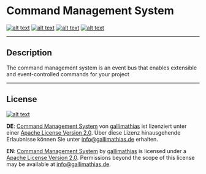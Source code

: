 # Command Management System

[![alt text](https://img.shields.io/badge/master-2.0--alpha3-green.svg?style=flat-square)](https://github.com/Gallimathias/CommandManagementSystem) [![alt text](https://img.shields.io/badge/nuget-2.0--alpha3-green.svg?style=flat-square)](https://www.nuget.org/packages/CommandManagementSystem/) [![alt text](https://img.shields.io/badge/develop-2.0-orange.svg?style=flat-square)](https://github.com/Gallimathias/CommandManagementSystem/tree/develop) [![alt text](https://img.shields.io/badge/license-Apache_License_Version_2.0-lightgrey.svg?style=flat-square)](http://www.apache.org/licenses/)

---

## Description
The command management system is an event bus that enables extensible and event-controlled commands for your project

---

## License

[![alt text](https://img.shields.io/badge/license-Apache-License-Version-2.0-lightgrey.svg?style=flat-square)](http://www.apache.org/licenses/)

__DE__: [Command Management System](https://github.com/Gallimathias/CommandManagementSystem) von [gallimathias](www.gallimathias.de) ist lizenziert unter einer [Apache License Version 2.0](http://www.apache.org/licenses/).
Über diese Lizenz hinausgehende Erlaubnisse können Sie unter [info@gallimathias.de](mailto:info@gallimathias.de) erhalten.

__EN__: [Command Management System](https://github.com/Gallimathias/CommandManagementSystem) by [gallimathias](www.gallimathias.de) is licensed under a [Apache License Version 2.0](http://www.apache.org/licenses/).
Permissions beyond the scope of this license may be available at [info@gallimathias.de](mailto:info@gallimathias.de).
